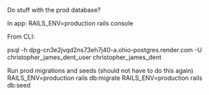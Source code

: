 Do stuff with the prod database?

In app:
RAILS_ENV=production rails console

From CLI:

psql -h dpg-cn3e2jvqd2ns73eh7j40-a.ohio-postgres.render.com -U christopher_james_dent_user christopher_james_dent

Run prod migrations and seeds (should not have to do this again)
RAILS_ENV=production rails db:migrate
RAILS_ENV=production rails db:seed
